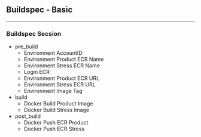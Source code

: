 ## Buildspec - Basic
---
### Buildspec Secsion
- pre_build
    - Environment AccountID
    - Environment Product ECR Name
    - Environment Stress ECR Name
    - Login ECR
    - Environment Product ECR URL
    - Environment Stress ECR URL
    - Environment Image Tag
- build
    - Docker Build Product Image
    - Docker Build Stress Image
- post_build
    - Docker Push ECR Product
    - Docker Push ECR Stress